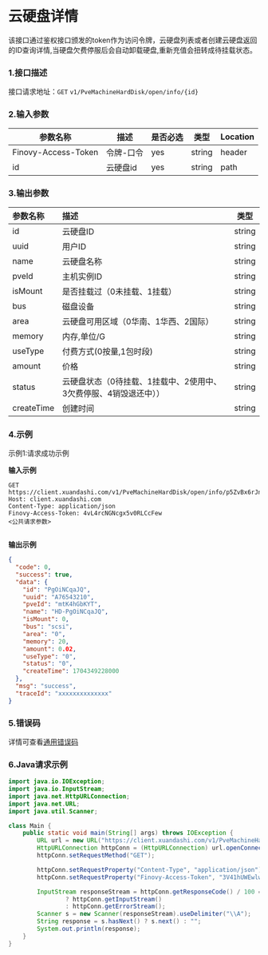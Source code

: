 # 云硬盘详情

该接口通过鉴权接口颁发的token作为访问令牌，云硬盘列表或者创建云硬盘返回的ID查询详情,当硬盘欠费停服后会自动卸载硬盘,重新充值会扭转成待挂载状态。

### 1.接口描述

接口请求地址：`GET`   `v1/PveMachineHardDisk/open/info/{id}`

### 2.输入参数

| 参数名称                | 描述    | 是否必选 | 类型     | Location |
|---------------------|-------|------|--------|----------|
| Finovy-Access-Token | 令牌-口令 | yes  | string | header   |
| id                  | 云硬盘id | yes  | string | path     |

### 3.输出参数

| 参数名称       | 描述                                         | 类型     |
|:-----------|:-------------------------------------------|--------|
| id         | 云硬盘ID                                      | string |
| uuid       | 用户ID                                       | string |
| name       | 云硬盘名称                                      | string |
| pveId      | 主机实例ID                                     | string |
| isMount    | 是否挂载过（0未挂载、1挂载）                            | string |
| bus        | 磁盘设备                                       | string |
| area       | 云硬盘可用区域（0华南、1华西、2国际）                       | string |
| memory     | 内存,单位/G                                        | string |
| useType    | 付费方式(0按量,1包时段)                             | string |
| amount     | 价格                                         | string |
| status     | 云硬盘状态（0待挂载、1挂载中、2使用中、3欠费停服、4销毁退还中）） | string |
| createTime | 创建时间                                       | string |

### 4.示例

示例1:请求成功示例

**输入示例**

```text
GET https://client.xuandashi.com/v1/PveMachineHardDisk/open/info/p5ZvBx6rJn
Host: client.xuandashi.com
Content-Type: application/json
Finovy-Access-Token: 4vL4rcNGNcgx5v0RLCcFew
<公共请求参数>


```

**输出示例**

```json
{
  "code": 0,
  "success": true,
  "data": {
    "id": "PgOiNCqaJQ",
    "uuid": "A76543210",
    "pveId": "mtK4hGbKYT",
    "name": "HD-PgOiNCqaJQ",
    "isMount": 0,
    "bus": "scsi",
    "area": "0",
    "memory": 20,
    "amount": 0.02,
    "useType": "0",
    "status": "0",
    "createTime": 1704349228000
  },
  "msg": "success",
  "traceId": "xxxxxxxxxxxxxx"
}
```

### 5.错误码

详情可查看[通用错误码](https://finovy-open-api.readthedocs.io/zh_CN/latest/api/common/3.%E9%80%9A%E7%94%A8%E9%94%99%E8%AF%AF%E7%A0%81.html#id3)

### 6.Java请求示例

```java
import java.io.IOException;
import java.io.InputStream;
import java.net.HttpURLConnection;
import java.net.URL;
import java.util.Scanner;

class Main {
    public static void main(String[] args) throws IOException {
        URL url = new URL("https://client.xuandashi.com/v1/PveMachineHardDisk/open/info/p5ZvBx6rJn");
        HttpURLConnection httpConn = (HttpURLConnection) url.openConnection();
        httpConn.setRequestMethod("GET");

        httpConn.setRequestProperty("Content-Type", "application/json");
        httpConn.setRequestProperty("Finovy-Access-Token", "3V41hUWEwlwKH44m7SpJOs");

        InputStream responseStream = httpConn.getResponseCode() / 100 == 2
                ? httpConn.getInputStream()
                : httpConn.getErrorStream();
        Scanner s = new Scanner(responseStream).useDelimiter("\\A");
        String response = s.hasNext() ? s.next() : "";
        System.out.println(response);
    }
}
```